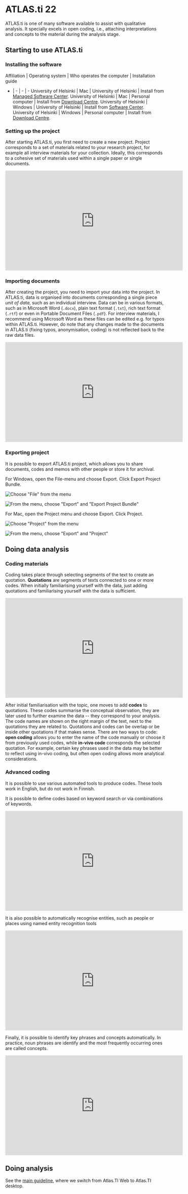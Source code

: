 # ATLAS.ti 22

ATLAS.ti is one of many software available to assist with qualitative analysis.
It specially excels in open coding, i.e., attaching interpretations and concepts to the material during the analysis stage.

## Starting to use ATLAS.ti

### Installing the software

Affiliation | Operating system | Who operates the computer | Installation guide
- | - | - | -
University of Helsinki | Mac | University of Helsinki | Install from [Managed Software Center](https://helpdesk.it.helsinki.fi/en/instructions/computer-and-printing/software/installation-universitys-mac-software).
University of Helsinki | Mac | Personal computer | Install from [Download Centre](https://helpdesk.it.helsinki.fi/en/instructions/computer-and-printing/software-download-center/new-download-centre).
University of Helsinki | Windows | University of Helsinki | Install from [Software Center](https://helpdesk.it.helsinki.fi/en/instructions/computer-and-printing/software/software-center).
University of Helsinki | Windows | Personal computer | Install from [Download Centre](https://helpdesk.it.helsinki.fi/en/instructions/computer-and-printing/software-download-center/new-download-centre).

### Setting up the project

After starting ATLAS.ti, you first need to create a new project.
Project corresponds to a set of materials related to your research project, for example all interview materials for your collection.
Ideally, this corresponds to a cohesive set of materials used within a single paper or single documents.

<iframe width="560" height="315" src="https://www.youtube.com/embed/SivD3Uwf6Ng" title="YouTube video player" frameborder="0" allow="accelerometer; autoplay; clipboard-write; encrypted-media; gyroscope; picture-in-picture" allowfullscreen></iframe>

### Importing documents

After creating the project, you need to import your data into the project.
In ATLAS.ti, data is organised into documents corresponding a single piece _unit of data_, such as an individual interview.
Data can be in various formats, such as in Microsoft Word (`.docx`), plain text format (`.txt`), rich text format (`.rtf`) or even in Portable Document Files (`.pdf`).
For interview materials, I recommend using Microsoft Word as these files can be edited e.g. for typos within ATLAS.ti.
However, do note that any changes made to the documents in ATLAS.ti (fixing typos, anonymisation, coding) is not reflected back to the raw data files.

<iframe width="560" height="315" src="https://www.youtube.com/embed/SivD3Uwf6Ng" title="YouTube video player" frameborder="0" allow="accelerometer; autoplay; clipboard-write; encrypted-media; gyroscope; picture-in-picture" allowfullscreen></iframe>

### Exporting project

It is possible to export ATLAS.ti project, which allows you to share documents, codes and memos with other people or store it for archival.

For Windows, open the File-menu and choose Export.
Click Export Project Bundle.

![Choose "File" from the menu](../assets/win_export_1.png)

![From the menu, choose "Export" and "Export Project Bundle"](../assets/win_export_2.png)

For Mac, open the Project menu and choose Export.
Click Project.

![Choose "Project" from the menu](../assets/mac_export_1.png)

![From the menu, choose "Export" and "Project"](../assets/mac_export_2.png)

## Doing data analysis

### Coding materials

Coding takes place through selecting segments of the text to create an quotation.
**Quotations** are segments of texts connected to one or more codes.
When initially familiarising yourself with the data, just adding quotations and familiarising yourself with the data is sufficient.

<iframe width="560" height="315" src="https://www.youtube.com/embed/SivD3Uwf6Ng" title="YouTube video player" frameborder="0" allow="accelerometer; autoplay; clipboard-write; encrypted-media; gyroscope; picture-in-picture" allowfullscreen></iframe>

After initial familiarisation with the topic, one moves to add **codes** to quotations.
These codes summarise the conceptual observation, they are later used to further examine the data -- they correspond to your analysis.
The code names are shown on the right margin of the text, next to the quotations they are related to.
Quotations and codes can be overlap or be inside other quotations if that makes sense.
There are two ways to code: **open coding** allows you to enter the name of the code manually or choose it from previously used codes, while **in-vivo code** corresponds the selected quotation.
For example, certain key phrases used in the data may be better to reflect using in-vivo coding, but often open coding allows more analytical considerations.

### Advanced coding

It is possible to use various automated tools to produce codes.
These tools work in English, but do not work in Finnish.

It is possible to define codes based on keyword search or via combinations of keywords.

<iframe width="560" height="315" src="https://www.youtube.com/embed/DSdOhdPKTjo" title="YouTube video player" frameborder="0" allow="accelerometer; autoplay; clipboard-write; encrypted-media; gyroscope; picture-in-picture" allowfullscreen></iframe>

It is also possible to automatically recognise entities, such as people or places using named entity recognition tools

<iframe width="560" height="315" src="https://www.youtube.com/embed/c6nEthlRsFo" title="YouTube video player" frameborder="0" allow="accelerometer; autoplay; clipboard-write; encrypted-media; gyroscope; picture-in-picture" allowfullscreen></iframe>

Finally, it is possible to identify key phrases and concepts automatically.
In practice, noun phrases are identify and the most frequently occurring ones are called concepts.

<iframe width="560" height="315" src="https://www.youtube.com/embed/kaGsmuSVA0o" title="YouTube video player" frameborder="0" allow="accelerometer; autoplay; clipboard-write; encrypted-media; gyroscope; picture-in-picture" allowfullscreen></iframe>

## Doing analysis

See the [main guideline](../atlasti#doing-analysis), where we switch from Atlas.TI Web to Atlas.TI desktop.
